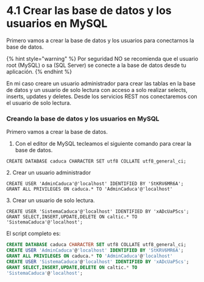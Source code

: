 # 4.1 Crear las base de datos y los usuarios en MySQL

Primero vamos a crear la base de datos y los usuarios para conectarnos la base de datos.

{% hint style="warning" %}
Por seguridad NO se recomienda que el usuario root  (MySQL) o sa (SQL Server) se conecte a la base de datos desde tu aplicación.
{% endhint %}

&#x20;En mi caso creare un usuario administrador para crear las tablas en la base de datos y un usuario de solo lectura con acceso a solo realizar selects, inserts, updates y deletes. Desde los servicios REST nos conectaremos con el usuario de solo lectura.

### Creando la base de datos y los usuarios en MySQL

Primero vamos a crear la base de datos.

1. Con el editor de MySQL tecleamos el siguiente comando para crear la base de datos.

```plsql
CREATE DATABASE caduca CHARACTER SET utf8 COLLATE utf8_general_ci;
```

2\. Crear un usuario administrador&#x20;

```plsql
CREATE USER 'AdminCaduca'@'localhost' IDENTIFIED BY 'StKRV6MR6A'; 
GRANT ALL PRIVILEGES ON caduca.* TO 'AdminCaduca'@'localhost'
```

3\. Crear un usuario de solo lectura.

```plsql
CREATE USER 'SistemaCaduca'@'localhost' IDENTIFIED BY 'xADcUaP5cs'; 
GRANT SELECT,INSERT,UPDATE,DELETE ON caltic.* TO 'SistemaCaduca'@'localhost';
```

El script completo es:

```sql
CREATE DATABASE caduca CHARACTER SET utf8 COLLATE utf8_general_ci;
CREATE USER 'AdminCaduca'@'localhost' IDENTIFIED BY 'StKRV6MR6A'; 
GRANT ALL PRIVILEGES ON caduca.* TO 'AdminCaduca'@'localhost'
CREATE USER 'SistemaCaduca'@'localhost' IDENTIFIED BY 'xADcUaP5cs'; 
GRANT SELECT,INSERT,UPDATE,DELETE ON caltic.* TO 
'SistemaCaduca'@'localhost';
```

